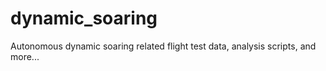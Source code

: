 # dynamic_soaring
Autonomous dynamic soaring related flight test data, analysis scripts, and more... 
